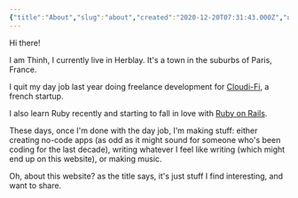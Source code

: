 ```yaml
---
{"title":"About","slug":"about","created":"2020-12-20T07:31:43.000Z","updated":"2025-04-18T14:37:12.466+02:00","dg-publish":true,"dg-footer":true,"dg-footer-position":2,"tags":["page"],"permalink":"/notes/about/","dgPassFrontmatter":true}
---
```


Hi there!

I am Thinh, I currently live in Herblay. It's a town in the suburbs of Paris, France.

I quit my day job last year doing freelance development for [Cloudi-Fi](https://www.cloudi-fi.com/?target=_blank), a french startup. 

I also learn Ruby recently and starting to fall in love with [Ruby on Rails](https://rubyonrails.org/?target=_blank).

These days, once I'm done with the day job, I'm making stuff: either creating no-code apps (as odd as it might sound for someone who's been coding for the last decade), writing whatever I feel like writing (which might end up on this website), or making music.

Oh, about this website? as the title says, it's just stuff I find interesting, and want to share.
